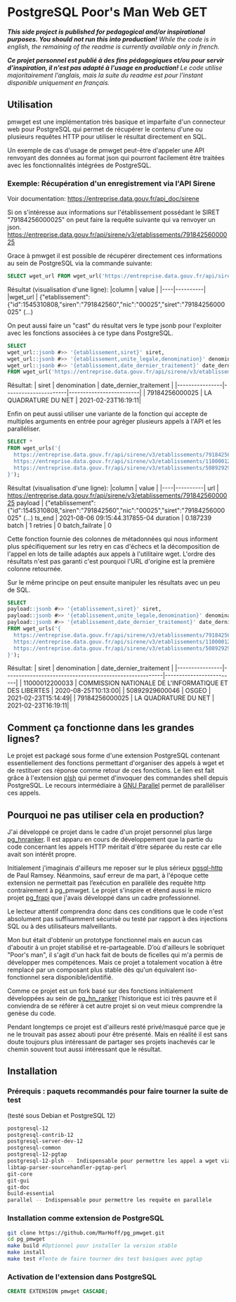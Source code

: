 # PostgreSQL Poor's Man Web GET

***This side project is published for pedagogical and/or inspirational purposes. You should not run this into production!***
*While the code is in english, the remaining of the readme is currently available only in french.*

***Ce projet personnel est publié à des fins pédagogiques et/ou pour servir d'inspiration, il n'est pas adapté à l'usage en production!***
*Le code utilise majoritairement l'anglais, mais la suite du readme est pour l'instant disponible uniquement en français.*

## Utilisation

pmwget est une implémentation très basique et imparfaite d'un connecteur web pour PostgreSQL qui permet de récupérer le contenu d'une ou plusieurs requêtes HTTP pour utiliser le résultat directement en SQL.

Un exemple de cas d'usage de pmwget peut-être d'appeler une API renvoyant des données au format json qui pourront facilement être traitées avec les fonctionnalités intégrées de PostgreSQL.

### Exemple: Récupération d'un enregistrement via l'API Sirene
Voir documentation: https://entreprise.data.gouv.fr/api_doc/sirene

Si on s'intéresse aux informations sur l'établissement possédant le SIRET "79184256000025" on peut faire la requête suivante qui va renvoyer un json.
https://entreprise.data.gouv.fr/api/sirene/v3/etablissements/79184256000025

Grace à pmwget il est possible de récupérer directement ces informations au sein de PostgreSQL via la commande suivante:
```sql
SELECT wget_url FROM wget_url('https://entreprise.data.gouv.fr/api/sirene/v3/etablissements/79184256000025');
```
Résultat (visualisation d'une ligne):
|column |  value    |
|----|----------|
|wget_url | {"etablissement":{"id":1545310808,"siren":"791842560","nic":"00025","siret":"79184256000025" (...)


On peut aussi faire un "cast" du résultat vers le type jsonb pour l'exploiter avec les fonctions associées à ce type dans PostgreSQL.
```sql
SELECT
wget_url::jsonb #>> '{etablissement,siret}' siret,
wget_url::jsonb #>> '{etablissement,unite_legale,denomination}' denomination,
wget_url::jsonb #>> '{etablissement,date_dernier_traitement}' date_dernier_traitement
FROM wget_url('https://entreprise.data.gouv.fr/api/sirene/v3/etablissements/79184256000025');
```
Résultat:
|     siret      |     denomination     | date_dernier_traitement |
|----------------|----------------------|-------------------------|
| 79184256000025 | LA QUADRATURE DU NET | 2021-02-23T16:19:11|


Enfin on peut aussi utiliser une variante de la fonction qui accepte de multiples arguments en entrée pour agréger plusieurs appels à l'API et les paralléliser.
```sql
SELECT * 
FROM wget_urls('{
  https://entreprise.data.gouv.fr/api/sirene/v3/etablissements/79184256000025,
  https://entreprise.data.gouv.fr/api/sirene/v3/etablissements/11000012200033,
  https://entreprise.data.gouv.fr/api/sirene/v3/etablissements/50892929600046
}');
```
Résultat (visualisation d'une ligne):
|column |  value    |
|----|----------|
url            | https://entreprise.data.gouv.fr/api/sirene/v3/etablissements/79184256000025
payload        | {"etablissement":{"id":1545310808,"siren":"791842560","nic":"00025","siret":"79184256000025"  (...)
ts_end         | 2021-08-06 09:15:44.317855-04
duration       | 0.187239
batch          | 1
retries        | 0
batch_failrate | 0


Cette fonction fournie des colonnes de métadonnées qui nous informent plus spécifiquement sur les retry en cas d'échecs et la décomposition de l'appel en lots de taille adaptés aux appels à l'utilitaire wget.
L'ordre des résultats n'est pas garanti c'est pourquoi l'URL d'origine est la première colonne retournée.

Sur le même principe on peut ensuite manipuler les résultats avec un peu de SQL.
```sql
SELECT
payload::jsonb #>> '{etablissement,siret}' siret,
payload::jsonb #>> '{etablissement,unite_legale,denomination}' denomination,
payload::jsonb #>> '{etablissement,date_dernier_traitement}' date_dernier_traitement
FROM wget_urls('{
  https://entreprise.data.gouv.fr/api/sirene/v3/etablissements/79184256000025,
  https://entreprise.data.gouv.fr/api/sirene/v3/etablissements/11000012200033,
  https://entreprise.data.gouv.fr/api/sirene/v3/etablissements/50892929600046
}');
```
Résultat:
|     siret      |                      denomination                      | date_dernier_traitement |
|----------------|--------------------------------------------------------|-------------------------|
| 11000012200033 | COMMISSION NATIONALE DE L'INFORMATIQUE ET DES LIBERTES | 2020-08-25T10:13:00|
| 50892929600046 | OSGEO                                                  | 2021-02-23T15:14:49|
| 79184256000025 | LA QUADRATURE DU NET                                   | 2021-02-23T16:19:11|

## Comment ça fonctionne dans les grandes lignes?

Le projet est packagé sous forme d'une extension PostgreSQL contenant essentiellement des fonctions permettant d'organiser des appels à wget et de restituer ces réponse comme retour de ces fonctions.
Le lien est fait grâce à l'extension [plsh](https://github.com/petere/plsh) qui permet d'invoquer des commandes shell depuis PostgreSQL.
Le recours intermédiaire à [GNU Parallel](https://www.gnu.org/software/parallel/) permet de paralléliser ces appels.

## Pourquoi ne pas utiliser cela en production?

J'ai développé ce projet dans le cadre d'un projet personnel plus large [pg_hnranker](https://github.com/MarHoff/pg_hn_ranker).
Il est apparu en cours de développement que la partie du code concernant les appels HTTP méritait d'être séparée du reste car elle avait son intérêt propre.

Initialement j'imaginais d'ailleurs me reposer sur le plus sérieux [pgsql-http](https://github.com/pramsey/pgsql-http) de Paul Ramsey.
Néanmoins, sauf erreur de ma part, à l'époque cette extension ne permettait pas l’exécution en parallèle des requête http contrairement à pg_pmwget.
Le projet s'inspire et étend aussi le micro projet [pg_frapi](https://github.com/adauhr/pg_frapi) que j'avais développé dans un cadre professionnel.

Le lecteur attentif comprendra donc dans ces conditions que le code n'est absolument pas suffisamment sécurisé ou testé par rapport à des injections SQL ou à des utilisateurs malveillants.

Mon but était d'obtenir un prototype fonctionnel mais en aucun cas d'aboutir à un projet stabilisé et re-partageable.
D’où d'ailleurs le sobriquet "Poor's man", il s'agit d'un hack fait de bouts de ficelles qui m'a permis de développer mes compétences.
Mais ce projet a totalement vocation à être remplacé par un composant plus stable dès qu'un équivalent iso-fonctionnel sera disponible/identifié.

Comme ce projet est un fork basé sur des fonctions initialement développées au sein de [pg_hn_ranker](https://github.com/MarHoff/pg_hn_ranker) l'historique est ici très pauvre et il conviendra de se référer à cet autre projet si on veut mieux comprendre la genèse du code.

Pendant longtemps ce projet est d'ailleurs resté privé/masqué parce que je ne le trouvait pas assez abouti pour être présenté.
Mais en réalité il est sans doute toujours plus intéressant de partager ses projets inachevés car le chemin souvent tout aussi intéressant que le résultat.

## Installation

### Prérequis : paquets recommandés pour faire tourner la suite de test

(testé sous Debian et PostgreSQL 12)
```sh
postgresql-12
postgresql-contrib-12
postgresql-server-dev-12
postgresql-common
postgresql-12-pgtap
postgresql-12-plsh -- Indispensable pour permettre les appel a wget via le shell
libtap-parser-sourcehandler-pgtap-perl
git-core
git-gui
git-doc
build-essential
parallel -- Indispensable pour permettre les requête en parallèle
```

### Installation comme extension de PostgreSQL
```sh
git clone https://github.com/MarHoff/pg_pmwget.git
cd pg_pmwget
make build #Optionnel pour installer la version stable
make install
make test #Tente de faire tourner des test basiques avec pgtap

```

### Activation de l'extension dans PostgreSQL
```sql
CREATE EXTENSION pmwget CASCADE;
```
